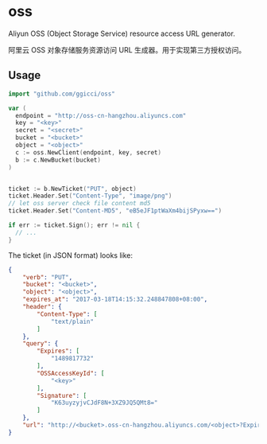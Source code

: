 # oss

Aliyun OSS (Object Storage Service) resource access URL generator.

阿里云 OSS 对象存储服务资源访问 URL 生成器。用于实现第三方授权访问。

## Usage

```go
import "github.com/ggicci/oss"

var (
  endpoint = "http://oss-cn-hangzhou.aliyuncs.com"
  key = "<key>"
  secret = "<secret>"
  bucket = "<bucket>"
  object = "<object>"
  c := oss.NewClient(endpoint, key, secret)
  b := c.NewBucket(bucket)
)


ticket := b.NewTicket("PUT", object)
ticket.Header.Set("Content-Type", "image/png")
// let oss server check file content md5
ticket.Header.Set("Content-MD5", "eB5eJF1ptWaXm4bijSPyxw==")

if err := ticket.Sign(); err != nil {
  // ...
}
```

The ticket (in JSON format) looks like:

```json
{
    "verb": "PUT",
    "bucket": "<bucket>",
    "object": "<object>",
    "expires_at": "2017-03-18T14:15:32.248847808+08:00",
    "header": {
        "Content-Type": [
            "text/plain"
        ]
    },
    "query": {
        "Expires": [
            "1489817732"
        ],
        "OSSAccessKeyId": [
            "<key>"
        ],
        "Signature": [
            "K63uyzyjvCJdF8N+3XZ9JQ5QMt8="
        ]
    },
    "url": "http://<bucket>.oss-cn-hangzhou.aliyuncs.com/<object>?Expires=1489817732&OSSAccessKeyId=<key>&Signature=K63uyzyjvCJdF8N%2B3XZ9JQ5QMt8%3D"
}
```
